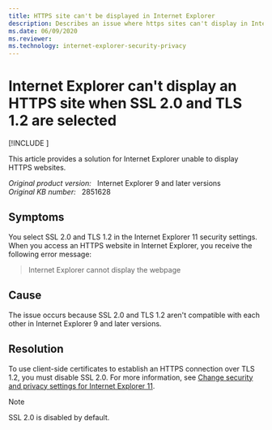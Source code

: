 ```yaml
---
title: HTTPS site can't be displayed in Internet Explorer
description: Describes an issue where https sites can't display in Internet Explorer when SSL 2.0 and TLS 1.2 are loaded.
ms.date: 06/09/2020
ms.reviewer: 
ms.technology: internet-explorer-security-privacy
---
```

# Internet Explorer can't display an HTTPS site when SSL 2.0 and TLS 1.2 are selected

[!INCLUDE [](../includes/browsers-important.md)]

This article provides a solution for Internet Explorer unable to display HTTPS websites.

_Original product version:_ &nbsp; Internet Explorer 9 and later versions  
_Original KB number:_ &nbsp; 2851628

## Symptoms

You select SSL 2.0 and TLS 1.2 in the Internet Explorer 11 security settings. When you access an HTTPS website in Internet Explorer, you receive the following error message:

> Internet Explorer cannot display the webpage

## Cause

The issue occurs because SSL 2.0 and TLS 1.2 aren't compatible with each other in Internet Explorer 9 and later versions.

## Resolution

To use client-side certificates to establish an HTTPS connection over TLS 1.2, you must disable SSL 2.0. For more information, see [Change security and privacy settings for Internet Explorer 11](https://support.microsoft.com/help/17479/windows-internet-explorer-11-change-security-privacy-settings).

> [!NOTE]
> SSL 2.0 is disabled by default.

